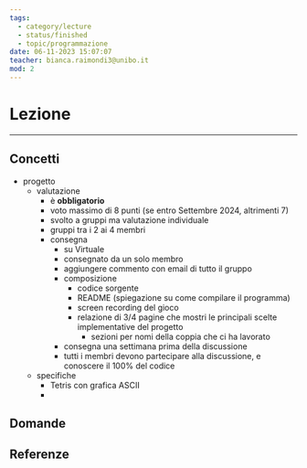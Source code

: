 ```yaml
---
tags:
  - category/lecture
  - status/finished
  - topic/programmazione
date: 06-11-2023 15:07:07
teacher: bianca.raimondi3@unibo.it
mod: 2
---
```

# Lezione
---
## Concetti
- progetto
	- valutazione
		- è **obbligatorio**
		- voto massimo di 8 punti (se entro Settembre 2024, altrimenti 7)
		- svolto a gruppi ma valutazione individuale
		- gruppi tra i 2 ai 4 membri
		- consegna
			- su Virtuale
			- consegnato da un solo membro
			- aggiungere commento con email di tutto il gruppo
			- composizione
				- codice sorgente
				- README (spiegazione su come compilare il programma)
				- screen recording del gioco
				- relazione di 3/4 pagine che mostri le principali scelte implementative del progetto
					- sezioni per nomi della coppia che ci ha lavorato
			- consegna una settimana prima della discussione
			- tutti i membri devono partecipare alla discussione, e conoscere il 100% del codice
	- specifiche
		- Tetris con grafica ASCII
		- 

## Domande

## Referenze
